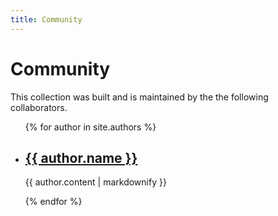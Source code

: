 ```yaml
---
title: Community
---
```

<h1>Community</h1>

This collection was built and is maintained by the the following collaborators.

<ul>
  {% for author in site.authors %}
    <li>
        <h2><a href="{{ author.url }}">{{ author.name }}</a></h2>
        <p>{{ author.content | markdownify }}</p>
    </li>
  {% endfor %}
</ul>